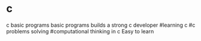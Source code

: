 # c
c basic programs 
basic programs builds a strong c developer 
#learning c
#c problems solving
#computational thinking in c
Easy to learn
